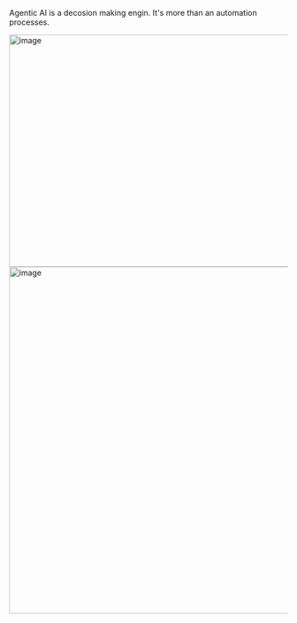 Agentic AI is a decosion making engin. It's more than an automation processes.

<img width="800" height="420" alt="image" src="https://github.com/user-attachments/assets/b6b9b62b-00ab-4826-858f-e1071b76b06f" />

<img width="1172" height="627" alt="image" src="https://github.com/user-attachments/assets/b6b9b62b-00ab-4826-858f-e1071b76b06f" />




